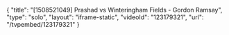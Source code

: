 {
    "title": "[1508521049] Prashad vs Winteringham Fields  - Gordon Ramsay",
    "type": "solo",
    "layout": "iframe-static",
    "videoId": "123179321",
    "url": "\/tvpembed\/123179321"
}